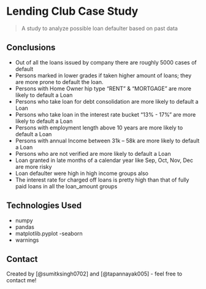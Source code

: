 # Lending Club Case Study
> A study to analyze possible loan defaulter based on past data


<!-- You don't have to answer all the questions - just the ones relevant to your project. -->

## Conclusions
- Out of all the loans issued by company there are roughly 5000 cases of default
- Persons marked in lower grades if taken higher amount of loans; they are more prone to default the loan.
- Persons with Home Owner hip type “RENT” & “MORTGAGE” are more likely to default a Loan
- Persons who take loan for debt consolidation are more likely to default a Loan
- Persons who take loan in the interest rate bucket “13% - 17%”  are more likely to default a Loan
- Persons with employment length above 10 years are more likely to default a Loan
- Persons with annual Income between 31k – 58k are more likely to default a Loan
- Persons who are not verified are more likely to default a Loan
- Loan granted in late months of a calendar year like Sep, Oct, Nov, Dec are more risky
- Loan defaulter were high in high income groups also
- The interest rate for charged off loans is pretty high than that of fully paid loans in all the loan_amount groups

<!-- You don't have to answer all the questions - just the ones relevant to your project. -->


## Technologies Used
- numpy
- pandas
- matplotlib.pyplot
 -seaborn
- warnings

<!-- As the libraries versions keep on changing, it is recommended to mention the version of library used in this project -->


## Contact
Created by [@sumitksingh0702] and [@tapannayak005] - feel free to contact me!


<!-- Optional -->
<!-- ## License -->
<!-- This project is open source and available under the [... License](). -->

<!-- You don't have to include all sections - just the one's relevant to your project -->